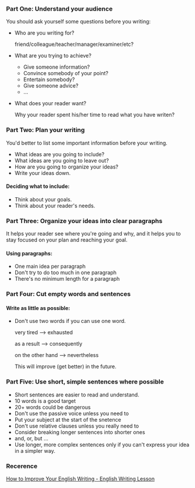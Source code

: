 
### Part One: Understand your audience

You should ask yourself some questions before you writing:

- Who are you writing for?

  friend/colleague/teacher/manager/examiner/etc?

- What are you trying to achieve?

  - Give someone information?
  - Convince somebody of your point?
  - Entertain somebody?
  - Give someone advice?
  - ...

- What does your reader want?

  Why your reader spent his/her time to read what you have writen?

### Part Two: Plan your writing

You'd better to list some important information before your writing. 

- What ideas are you going to include?
- What ideas are you going to leave out?
- How are you going to organize your ideas?
- Write your ideas down.

#### Deciding what to include:

- Think about your goals.
- Think about your reader's needs.

### Part Three: Organize your ideas into clear paragraphs

It helps your reader see where you're going and why, and it helps you to stay focused on your plan and reaching your goal.

#### Using paragraphs:

- One main idea per paragraph
- Don't try to do too much in one paragraph
- There's no minimum length for a paragraph

### Part Four: Cut empty words and sentences

#### Write as little as possible:

- Don't use two words if you can use one word.

  very tired --> exhausted

  as a result --> consequently

  on the other hand --> nevertheless

  This will improve (get better) in the future.

### Part Five: Use short, simple sentences where possible

- Short sentences are easier to read and understand.
- 10 words is a good target
- 20+ words could be dangerous
- Don't use the passive voice unless you need to
- Put your subject at the start of the snetence
- Don't use relative clauses unless you really need to
- Consider breaking longer sentences into shorter ones
- and, or, but ...
- Use longer, more complex sentences only if you can't express your idea in a simpler way.



### Recerence

[How to Improve Your English Writing - English Writing Lesson](https://www.youtube.com/watch?v=VgTqZOZ1UMQ&t=163s)















